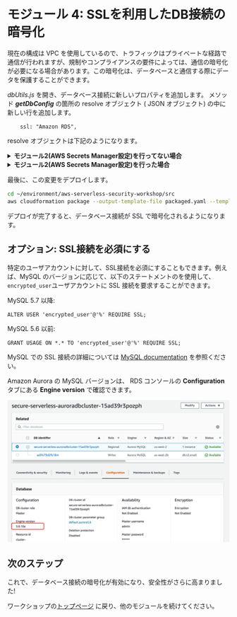 # モジュール 4: SSLを利用したDB接続の暗号化

現在の構成は VPC を使用しているので、トラフィックはプライベートな経路で通信が行われますが、規制やコンプライアンスの要件によっては、通信の暗号化が必要になる場合があります。この暗号化は、データベースと通信する際にデータを保護することができます。

*dbUtils.js* を開き、データベース接続に新しいプロパティを追加します。 メソッド ***getDbConfig*** の箇所の resolve オブジェクト ( JSON オブジェクト) の中に新しい行を追加します。

```
    ssl: "Amazon RDS",
```
resolve オブジェクトは下記のようになります。

<details>
<summary><strong> モジュール2(AWS Secrets Manager設定)を行ってない場合 </strong></summary><p>

```javascript
			resolve({
			    ssl: "Amazon RDS",
			    host: host,
			    user: "admin",
			    password: "Corp123!",
			    database: "unicorn_customization",
			    multipleStatements: true
			});
```
</details>

<details>
<summary><strong>モジュール2(AWS Secrets Manager設定)を行った場合</strong></summary><p>

```javascript
            client.getSecretValue({SecretId: secretName}, function (err, data) {
                if (err) {
                    console.error(err);
                    if (err.code === 'ResourceNotFoundException')
                        reject("The requested secret " + secretName + " was not found");
                    else if (err.code === 'InvalidRequestException')
                        reject("The request was invalid due to: " + err.message);
                    else if (err.code === 'InvalidParameterException')
                        reject("The request had invalid params: " + err.message);
                    else
                        reject(err.message);
                }
                else {
                    if (data.SecretString !== "") {
                        secret = data.SecretString;
                        resolve({
                            ssl: "Amazon RDS",
                            host: JSON.parse(secret).host,
                            user: JSON.parse(secret).username,
                            password: JSON.parse(secret).password,
                            database: "unicorn_customization",
                            multipleStatements: true
                        });
                    } else {
                        reject("Cannot parse DB credentials from secrets manager.");
                    }
                }
            });
```
</details>

最後に、この変更をデプロイします。

```bash
cd ~/environment/aws-serverless-security-workshop/src
aws cloudformation package --output-template-file packaged.yaml --template-file template.yaml --s3-bucket $BUCKET --s3-prefix securityworkshop --region $REGION &&  aws cloudformation deploy --template-file packaged.yaml --stack-name CustomizeUnicorns --region $REGION --capabilities CAPABILITY_IAM --parameter-overrides InitResourceStack=Secure-Serverless
```

デプロイが完了すると、データベース接続が SSL で暗号化されるようになります。

## オプション: SSL接続を必須にする

特定のユーザアカウントに対して、SSL接続を必須にすることもできます。例えば、MySQL のバージョンに応じて、以下のステートメントのを使用して、 `encrypted_user`ユーザアカウントに SSL 接続を要求することができます。

MySQL 5\.7 以降:

```
ALTER USER 'encrypted_user'@'%' REQUIRE SSL;            
```

MySQL 5\.6 以前:

```
GRANT USAGE ON *.* TO 'encrypted_user'@'%' REQUIRE SSL;            
```

MySQL での SSL 接続の詳細については [MySQL documentation](https://dev.mysql.com/doc/refman/5.6/en/secure-connections.html) を参照ください。

Amazon Aurora の MySQL バージョンは、 RDS コンソールの **Configuration** タブにある **Engine version** で確認できます。

![](images/check-engine-version.png)

## 次のステップ
これで、データベース接続の暗号化が有効になり、安全性がさらに高まりました! 

ワークショップの[トップページ](../../README.md) に戻り、他のモジュールを続けてください。
